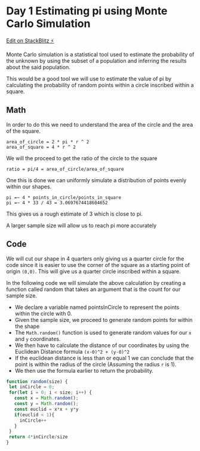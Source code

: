 
# Day 1 Estimating pi using Monte Carlo Simulation
 
[Edit on StackBlitz ⚡️](https://stackblitz.com/edit/react-ts-yrbo5p)
 
Monte Carlo simulation is a statistical tool used to estimate the probability of the unknown by using the subset of a population and inferring the results about the said population.
 
This would be a good tool we will use to estimate the value of pi by calculating the probability of random points within a circle inscribed within a square.
 
## Math
 
In order to do this we need to understand the area of the circle and the area of the square.

``` 
area_of_circle = 2 * pi * r ^ 2
area_of_square = 4 * r ^ 2
```
 
We will the proceed to get the ratio of the circle to the square

 
``` 
ratio = pi/4 = area_of_circle/area_of_square
``` 
 
One this is done we can uniformly simulate a distribution of points evenly within our shapes.
 
``` 
pi =~ 4 * points_in_circle/points_in_square
pi =~ 4 * 33 / 43 = 3.0697674418604652
``` 
 
This gives us a rough estimate of 3 which is close to pi.
 
A larger sample size will allow us to reach pi more accurately
 
## Code
 
We will cut our shape in 4 quarters only giving us a quarter circle for the code since it is easier to use the corner of the square as a starting point of origin `(0,0)`. This will give us a quarter circle inscribed within a square.
 
In the following code we will simulate the above calculation by creating a function called random that takes an argument that is the count for our sample size.
 
 - We declare a variable named pointsInCircle to represent the points within the circle with 0.
 - Given the sample size, we proceed to generate random points for within the shape
 - The `Math.random()` function is used to generate random values for our `x` and `y` coordinates.
 - We then have to calculate the distance of our coordinates by using the Euclidean Distance formula `(x-0)^2 + (y-0)^2`
 - If the euclidean distance is less than or equal 1 we can conclude that the point is within the radius of the circle (Assuming the radius `r` is 1).
 - We then use the formula earlier to return the probability.
 
```js
function random(size) {
 let inCircle = 0;
 for(let i = 0; i < size; i++) {
   const x = Math.random();
   const y = Math.random();
   const euclid = x*x + y*y
   if(euclid < 1){
     inCircle++
   }
 }
 return 4*inCircle/size
}
```
